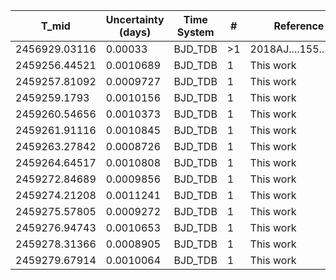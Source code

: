 |T_mid        |Uncertainty (days)|Time System|#  |Reference           |
|-------------|------------------|-----------|---|--------------------|
|2456929.03116|0.00033           |BJD_TDB    |>1 |2018AJ....155...79H |
|2459256.44521|0.0010689         |BJD_TDB    |1  |This work           |
|2459257.81092|0.0009727         |BJD_TDB    |1  |This work           |
|2459259.1793 |0.0010156         |BJD_TDB    |1  |This work           |
|2459260.54656|0.0010373         |BJD_TDB    |1  |This work           |
|2459261.91116|0.0010845         |BJD_TDB    |1  |This work           |
|2459263.27842|0.0008726         |BJD_TDB    |1  |This work           |
|2459264.64517|0.0010808         |BJD_TDB    |1  |This work           |
|2459272.84689|0.0009856         |BJD_TDB    |1  |This work           |
|2459274.21208|0.0011241         |BJD_TDB    |1  |This work           |
|2459275.57805|0.0009272         |BJD_TDB    |1  |This work           |
|2459276.94743|0.0010653         |BJD_TDB    |1  |This work           |
|2459278.31366|0.0008905         |BJD_TDB    |1  |This work           |
|2459279.67914|0.0010064         |BJD_TDB    |1  |This work           |
